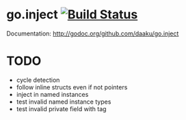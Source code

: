 go.inject [![Build Status](https://secure.travis-ci.org/daaku/go.inject.png)](http://travis-ci.org/daaku/go.inject)
=========

Documentation: http://godoc.org/github.com/daaku/go.inject


TODO
====

- cycle detection
- follow inline structs even if not pointers
- inject in named instances
- test invalid named instance types
- test invalid private field with tag
